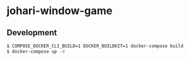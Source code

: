 # johari-window-game

## Development

```sh
$ COMPOSE_DOCKER_CLI_BUILD=1 DOCKER_BUILDKIT=1 docker-compose build
$ docker-compose up -d
```
